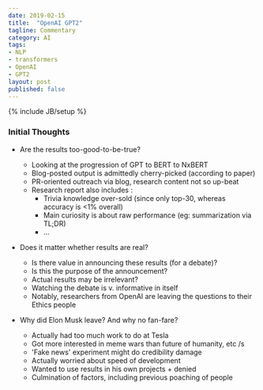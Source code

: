 ```yaml
---
date: 2019-02-15
title:  "OpenAI GPT2"
tagline: Commentary
category: AI
tags:
- NLP
- transformers
- OpenAI
- GPT2
layout: post
published: false
---
```

{% include JB/setup %}


### Initial Thoughts

*  Are the results too-good-to-be-true?
   -   Looking at the progression of GPT to BERT to NxBERT 
   -   Blog-posted output is admittedly cherry-picked (according to paper)
   -   PR-oriented outreach via blog, research content not so up-beat
   -   Research report also includes : 
       +   Trivia knowledge over-sold (since only top-30, whereas accuracy is &lt;1% overall)
       +   Main curiosity is about raw performance (eg: summarization via TL;DR)
       +   ...
   
   
*  Does it matter whether results are real?
   -   Is there value in announcing these results (for a debate)?
   -   Is this the purpose of the announcement?
   -   Actual results may be irrelevant?
   -   Watching the debate is v. informative in itself
   -   Notably, researchers from OpenAI are leaving the questions to their Ethics people



*  Why did Elon Musk leave?  And why no fan-fare?
   -   Actually had too much work to do at Tesla
   -   Got more interested in meme wars than future of humanity, etc  /s
   -   'Fake news' experiment might do credibility damage
   -   Actually worried about speed of development
   -   Wanted to use results in his own projects + denied
   -   Culmination of factors, including previous poaching of people
   

<!--
Trivia knowledge show tip-of-iceberg nature of what's being learned.

Per the [Week 8 (part c) CS294-158 Deep Unsupervised Learning (4/3/19) -- Ilya Sutskever](https://www.youtube.com/watch?v=X-B3nAN7YRM) lecture,
some certain number of parameters are required to learn the language 
(sentiment neuron only appears once the base language stuff is taken care of).
And the LMs have a lot of 'noise' that they find very 'attractive' - compared to the much less dense 'high level stuff'.

Basis of new idea : 
Perhaps the higher level stuff should be pulled from a DB rather than memorised within the network weights
(I have a plan...)
... but TransformerXL isn't going to give me decent sent2vec, unfortunately
      so have a look at random methods for sent2vec : https://arxiv.org/pdf/1901.10444.pdf

Useful: 
  *  https://github.com/google-research/bert/issues/276
  *  "To Tune or Not to Tune? Adapting Pretrained Representations to Diverse Tasks" : https://arxiv.org/pdf/1903.05987.pdf
  *  "NO TRAINING REQUIRED: EXPLORING RANDOM ENCODERS FOR SENTENCE CLASSIFICATION" : https://arxiv.org/pdf/1901.10444.pdf



Important dates (https://aideadlin.es/?sub=ML,SP,NLP,DM) : 

*  (!) ICML Workshop on Self-Supervised Learning 
   -  https://sites.google.com/view/self-supervised-icml2019
      -  OLD : 
          -  DONE : Submission deadline: April 25, 2019 (Any time)
          -  Notifications: May 10, 2019
          -  Camera Ready: May 31, 2019 (Any time)
          -  Workshop: June 14 or 15, 2019 
      -  UPDATED : 
          -  Submission deadline: May 6, 2019 (Any time) == Tuesday in ~10days 8pm
          -  Notifications: May 13, 2019
   -  (ICML conf = Monday, 10 June - Saturday, 15 June)
      +  https://icml.cc/Conferences/2019/Schedule?type=Workshop
      +  Early registration pricing ends : May 19, 2019, 11:59 a.m. 

*  EMNLP-IJCNLP 2019 November 3-7, 2019. Hong Kong.                        (Abstract due 15-May, Paper due 21-May)
*  NeurIPS 2019 December 9-14, 2019. Vancouver Convention Centre, Canada.  (Abstract due 16-May, Paper due 23-May)


!-->